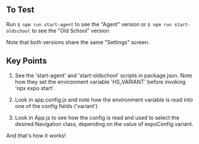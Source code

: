 ## To Test

Run 
`$ npm run start-agent`
to see the "Agent" version
or 
`$ npm run start-oldschool`
to see the "Old School" version

Note that both versions share the same "Settings" screen.


## Key Points

1. See the 'start-agent' and 'start-oldschool' scripts in package.json. Note how they set the environment variable 'HS_VARIANT' before invoking 'npx expo start'.

2. Look in app.config.js and note how the environment variable is read into one of the config fields ('variant')

3. Look in App.js to see how the config is read and used to select the desired Navigation class, depending on the value of expoConfig.variant.

And that's how it works!